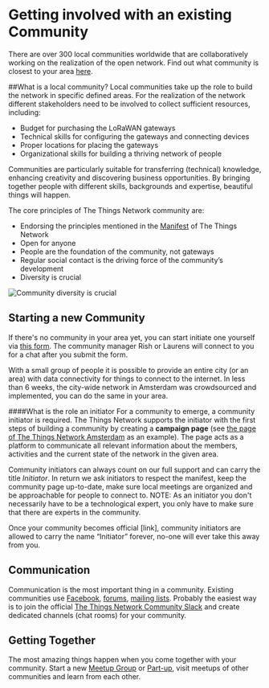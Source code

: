 # Getting involved with an existing Community

There are over 300 local communities worldwide that are collaboratively working on the realization of the open network. Find out what community is closest to your area [here](http://thethingsnetwork.org/community).

##What is a local community?
Local communities take up the role to build the network in specific defined areas. For the realization of the network different stakeholders need to be involved to collect sufficient resources, including:
* Budget for purchasing the LoRaWAN gateways
* Technical skills for configuring the gateways and connecting devices
* Proper locations for placing the gateways
* Organizational skills for building a thriving network of people

Communities are particularly suitable for transferring (technical) knowledge, enhancing creativity and discovering business opportunities. By bringing together people with different skills, backgrounds and expertise, beautiful things will happen.

The core principles of The Things Network community are:
* Endorsing the principles mentioned in the [Manifest](https://github.com/TheThingsNetwork/Manifest) of The Things Network
* Open for anyone
* People are the foundation of the community, not gateways
* Regular social contact is the driving force of the community’s development
* Diversity is crucial

![Community diversity is crucial](https://www.thethingsnetwork.org/wiki/uploads/Diversity.jpg)

## Starting a new Community

If there's no community in your area yet, you can start initiate one yourself via [this form](https://www.thethingsnetwork.org/start-a-community/). The community manager Rish or Laurens will connect to you for a chat after you submit the form.


With a small group of people it is possible to provide an entire city (or an area) with data connectivity for things to connect to the internet. In less than 6 weeks, the city-wide network in Amsterdam was crowdsourced and implemented, you can do the same in your area.

####What is the role an initiator
For a community to emerge, a community initiator is required. The Things Network supports the initiator with the first steps of building a community by creating a **campaign page** (see [the page of The Things Network Amsterdam](https://www.thethingsnetwork.org/community/amsterdam/) as an example). The page acts as a platform to communicate all relevant information about the members, activities and the current state of the network in the given area.


Community initiators can always count on our full support and can carry the title *Initiator*. In return we ask initiators to respect the manifest, keep the community page up-to-date, make sure local meetings are organized and be approachable for people to connect to. NOTE: As an initiator you don't necessarily have to be a technological expert, you only have to make sure that there are experts in the community. 


Once your community becomes official [link], community initiators are allowed to carry the name “Initiator” forever, no-one will ever take this away from you.


## Communication

Communication is the most important thing in a community. Existing communities use [Facebook](https://www.facebook.com/), [forums](http://forum.thethingsnetwork.org/c/regions), [mailing lists](https://groups.google.com/). Probably the easiest way is to join the official [The Things Network Community Slack](http://slack.thethingsnetwork.org/) and create dedicated channels (chat rooms) for your community.

## Getting Together

The most amazing things happen when you come together with your community. Start a new [Meetup Group](http://www.meetup.com/) or [Part-up](https://part-up.com/tribes/thethingsnetwork), visit meetups of other communities and learn from each other.
